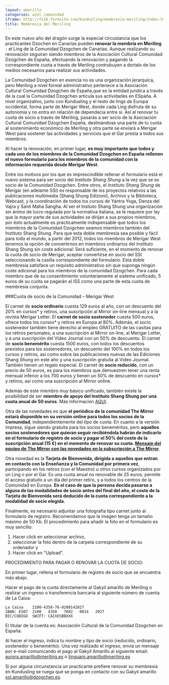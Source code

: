 ```yaml
---
layout: amarillo
categories: azul comunidad
iframe: http://fs18.formsite.com/Kundusling/membresia-meriling/index.html
title: Membresía del Meriling
---
```

En este nuevo año del dragón surge la especial circustancia que los practicantes Dzochen en Canarias pueden **renovar la membría en Meriling** - el Ling de la Comunidad Dzogchen de Canarias.
Aunque realizando su renovación seguiran siendo miembros de la Asociación Cultural Comunidad Dzogchen de España, efectuando la renovación y pagando la correspondiente cuota a través de Meriling contrubuyen a dortalo de los medios necesarios para realizar sus actividades.

La Comunidad Dzogchen en esencia no es una organización jerarquica, pero Meriling a nivel formal administrativo pertenece a la Asociación Cultural Comunidad Dzogchen de España,que es la entidad juridíca a través de la cual la Comunidad Dzogchen articula sus actividades en ESpaña. A nivel organizativo, junto con Kundusling y el resto de lings de Europa occidental, forma parte de Merigar West, donde cada Ling disfruta de su autonomía y no entra en relación de dependecia entre si. Así al renovar tu cuota de socio a través de Meriling, pasarás a ser socio de la Asociación Cultural Comunidad Dzogchen España, destinándose una parte de tu cuota al sostenimiento económico de Meriling y otra parte se enviará a Merigar West para sostener las actividades y servicios que el Gar presta a todos sus miembros.

Al hacer la renovación, en primer lugar, **es muy importante que todos y cada uno de los miembros de la Comunidad Dzogchen en España rellenen el nuevo formulario para los miembros de la comunidad con la información requerida desde Merigar West**.

Entre los motivos por los que es imprescindible rellenar el formulario está el nuevo sistema para ser socio del *Instituto Shang Shung* a la vez que se es socio de la Comunidad Dzogchen.
Entre otros, el *Instituto Shang Shung* de Merigar (en adelante SSI) es responsable de los proyectos relativos a las publicaciones multimedia (Shang Shung Edizioni), Archivo y la Biblioteca, Webcast, y la coordinación de todos los cursos de Yantra Yoga, Danza del Vajra y Santi Maha Sangha.
Al ser el Instiuto Shang Shung una organización sin ánimo de lucro regulada por la normativa italiana, se le requiere por ley que la mayor parte de sus actividades se dirijan a sus propios miembros, por ésto actualmente es prácticamente indispensable que todos los miembros de la Comunidad Dzogchen seamos miembros también del Instituto Shang Shung.
Para que esta doble membresía sea posible y fácil para todo el mundo, a partir del 2012, todos los miembros de Merigar West tenemos la opción de convertirnos en miembros ordinarios del Instituto Shang Shung sin coste adicional: Será suficiente, en el momento de renovar la cuota de socio de Merigar, aceptar convertirse en socio del SSI seleccionando la casilla correspondiente del formulario.
Esta doble membresía satisface un requisito administrativo sin que suponga ningún coste adicional para los miembros de la comunidad Dzogchen.
Para cada miembro que de su consentimiento voluntariamente al sistema unificado, 5 euros de su cuota se pagarán al ISS como una parte de esta cuota de membresía conjunta.

###Cuota de socio de la Comunidad – Merigar West

El carnet de **socio ordinario** cuesta 129 euros al año, con un descuento del 20% en cursos* y retiros, una suscripción al Mirror on-line mensual y a la revista Merigar Letter.
El **carnet de socio sostenedor** cuesta 500 euros, ofrece todos los cursos* y retiros en Europa al 80%. Además, el socio sostenedor también tiene derecho al empleo GRATUITO de las casitas para los retiros personales, a una suscripción al Mirror on-line, al Merigar Letter, y a una suscripción del Vídeo Journal con un 50% de descuento.
El carnet de **socio benemérito** cuesta 1500 euros, con todos los descuentos previstos para los sostenedores, un descuento del 100% en todos los cursos y retiros, así como sobre las publicaciones nuevas de las Ediciones Shang Shung en este año y una suscripción gratuita al Video Journal. También tienen un regalo especial.
El carnet de **socio reducido**, con un precio de 50 euros, es para los miembros que demuestren tener una renta mensual inferior a los 700 euros y tienen un 50% de descuento en cursos* y retiros, así como una suscripción al Mirror onĺine.

Además de este miembro muy básico unificado, también existe la posibilidad de ser **miembro de apoyo del Instituto Shang Shung por una cuota anual de 50 euros**. Más información [AQUI](http://kundusling.squarespace.com/blog-comunidad-dzogchen/2012/2/8/campaa-2012-membresia-de-shang-shung-institute.html).

Otra de las novedades es que **el periódico de la comunidad The Mirror estarà disponible en su versión online para todos los socios de la Comunidad**, independientemente del tipo de cuota. En cuanto a la versión impresa, sigue siendo gratuita para los socios beneméritos, pero **aquellos socios sostenedores que quieran seguir recibiéndola habrán de indicarlo en el formulario de registro de socio y pagar el 50% del coste de la suscripción anual (15 €) en el momento de renovar su cuota. [Mensaje del equipo de The Mirror con las novedades en la subscripción a The Mirror](http://gallery.mailchimp.com/c9856e3f931f78bb8d206fa1e/files/The_Mirror.pdf)**.

Otra novedad es la **Tarjeta de Bienvenida, dirigida a aquellos que entran en contacto con la Enseñanza y la Comunidad por primera vez**, participando en los retiros (con el Maestro) u otros cursos organizados por un Ling o por el Gar. Es una cuota anual no renovable de 25 euros; permite el acceso gratuito a un día del primer retiro, y a todos los centros de la Comunidad en Europa. **En el caso de que la persona decida pasarse a alguna de las modalidades de socio antes del final del año, el coste de la Tarjeta de Bienvenida será deducido de la cuota correspondiente a la modalidad de socio elegida**.

Finalmente, es necesario adjuntar una fotografía tipo carnet junto al formulario de registro. Recomendamos que la imagen tenga un tamaño máximo de 50 Kb. El procedimiento para añadir la foto en el formulario es muy sencillo: 

1. Hacer click en seleccionar archivo, 
2. seleccionar la foto dentro de la carpeta correspondiente de su ordenador y 
3. Hacer click en "Upload".

PROCEDIMIENTO PARA PAGAR O RENOVAR LA CUOTA DE SOCIO:

En primer lugar, rellena el formulario de registro de socio que se encuentra más abajo.

Hacer el pago de la cuota directamente al Gakyil amarillo de Meriling o realizar un ingreso o transferencia bancaria al siguiente número de cuenta de La Caixa:

	La Caixa    2100-4358-76-0200142027
	IBAN: ES07  2100   4358   7602   0014   2027
	BIC/CODIGO  SWIFT: CAIXESBBXXX

El titular de la cuenta es: Asociación Cultural de la Comunidad Dzogchen en España.

Al hacer el ingreso, indica tu nombre y tipo de socio (reducido, ordinario, sostenedor o benemérito). Una vez realizado el ingreso, envia un mensaje por e-mail comunicando el pago al Gakyil Amarillo al siguiente email: <aurora.amarillo@meriling.es> o <tinguaro.amarillo@meriling.es>

Si por alguna circunstancia un practicante prefiere renovar su membresía en Kundusling se ruega que se ponga en contacto con su Gakyil amarillo <sol.amarillo@dzogchen.es>.
